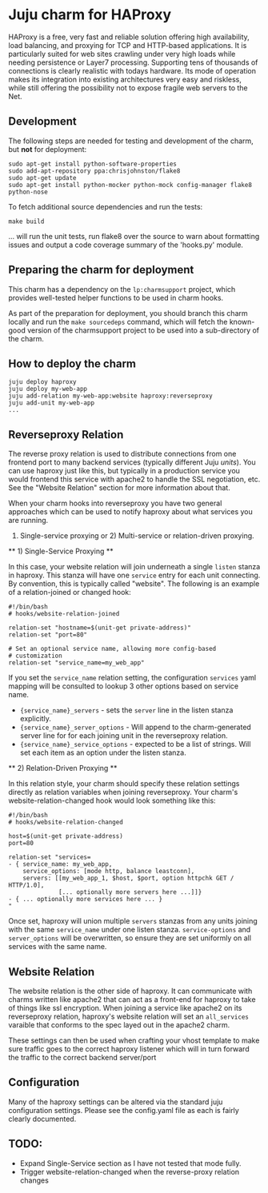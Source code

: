 Juju charm for HAProxy
======================

HAProxy is a free, very fast and reliable solution offering high availability,
load balancing, and proxying for TCP and HTTP-based applications. It is
particularly suited for web sites crawling under very high loads while needing
persistence or Layer7 processing. Supporting tens of thousands of connections
is clearly realistic with todays hardware. Its mode of operation makes its
integration into existing architectures very easy and riskless, while still
offering the possibility not to expose fragile web servers to the Net.

Development
-----------
The following steps are needed for testing and development of the charm,
but **not** for deployment:

    sudo apt-get install python-software-properties
    sudo add-apt-repository ppa:chrisjohnston/flake8
    sudo apt-get update
    sudo apt-get install python-mocker python-mock config-manager flake8 python-nose

To fetch additional source dependencies and run the tests:

    make build

... will run the unit tests, run flake8 over the source to warn about
formatting issues and output a code coverage summary of the 'hooks.py' module.

Preparing the charm for deployment
----------------------------------

This charm has a dependency on the `lp:charmsupport` project, which provides
well-tested helper functions to be used in charm hooks.

As part of the preparation for deployment, you should branch this charm locally
and run the `make sourcedeps` command, which will fetch the known-good version
of the charmsupport project to be used into a sub-directory of the charm.

How to deploy the charm
-----------------------
    juju deploy haproxy
    juju deploy my-web-app
    juju add-relation my-web-app:website haproxy:reverseproxy
    juju add-unit my-web-app
    ...

Reverseproxy Relation
---------------------

The reverse proxy relation is used to distribute connections from one frontend
port to many backend services (typically different Juju _units_).  You can use
haproxy just like this, but typically in a production service you would
frontend this service with apache2 to handle the SSL negotiation, etc.  See
the "Website Relation" section for more information about that.

When your charm hooks into reverseproxy you have two general approaches
which can be used to notify haproxy about what services you are running.
1) Single-service proxying or 2) Multi-service or relation-driven proxying.

** 1) Single-Service Proxying **

In this case, your website relation will join underneath a single `listen`
stanza in haproxy.  This stanza will have one `service` entry for each unit
connecting. By convention, this is typically called "website".  The
following is an example of a relation-joined or changed hook:

    #!/bin/bash
    # hooks/website-relation-joined

    relation-set "hostname=$(unit-get private-address)"
    relation-set "port=80"

    # Set an optional service name, allowing more config-based
    # customization
    relation-set "service_name=my_web_app"

If you set the `service_name` relation setting, the configuration `services`
yaml mapping will be consulted to lookup 3 other options based on service
name.

  * `{service_name}_servers` - sets the `server` line in the listen stanza
    explicitly.
  * `{service_name}_server_options` - Will append to the charm-generated
    server line for for each joining unit in the reverseproxy relation.
  * `{service_name}_service_options` - expected to be a list of strings.  Will
    set each item as an option under the listen stanza.


** 2) Relation-Driven Proxying **

In this relation style, your charm should specify these relation settings
directly as relation variables when joining reverseproxy.  Your charm's
website-relation-changed hook would look something like this:

    #!/bin/bash
    # hooks/website-relation-changed

    host=$(unit-get private-address)
    port=80

    relation-set "services=
    - { service_name: my_web_app,
        service_options: [mode http, balance leastconn],
        servers: [[my_web_app_1, $host, $port, option httpchk GET / HTTP/1.0],
                  [... optionally more servers here ...]]}
    - { ... optionally more services here ... }
    "

Once set, haproxy will union multiple `servers` stanzas from any units
joining with the same `service_name` under one listen stanza.
`service-options` and `server_options` will be overwritten, so ensure they
are set uniformly on all services with the same name.

Website Relation
----------------

The website relation is the other side of haproxy.  It can communicate with
charms written like apache2 that can act as a front-end for haproxy to take of
things like ssl encryption.  When joining a service like apache2 on its
reverseproxy relation, haproxy's website relation will set an `all_services`
varaible that conforms to the spec layed out in the apache2 charm.

These settings can then be used when crafting your vhost template to make sure
traffic goes to the correct haproxy listener which will in turn forward the
traffic to the correct backend server/port

Configuration
-------------
Many of the haproxy settings can be altered via the standard juju configuration
settings.  Please see the config.yaml file as each is fairly clearly documented.

TODO:
-----

  * Expand Single-Service section as I have not tested that mode fully.
  * Trigger website-relation-changed when the reverse-proxy relation changes

